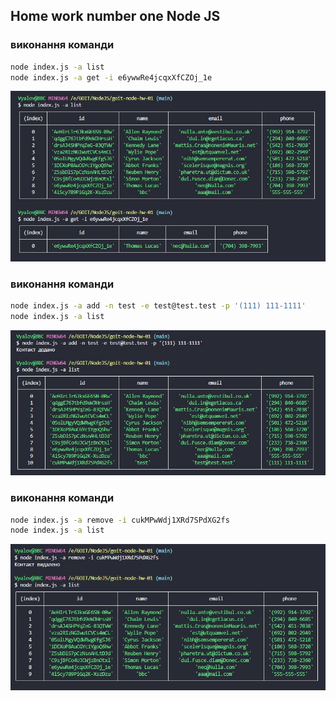 ## Home work number one Node JS

### виконання команди

```bash
node index.js -a list
node index.js -a get -i e6ywwRe4jcqxXfCZOj_1e
```

![GitHub actions settings](./assets/get.JPG)

### виконання команди

```bash
node index.js -a add -n test -e test@test.test -p '(111) 111-1111'
node index.js -a list
```

![GitHub actions settings](./assets/add.JPG)

### виконання команди

```bash
node index.js -a remove -i cukMPwWdj1XRd7SPdXG2fs
node index.js -a list
```

![GitHub actions settings](./assets/remove.JPG)
